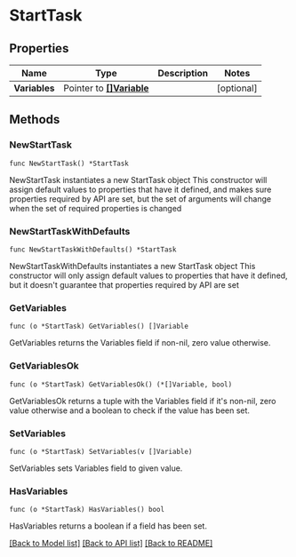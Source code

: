 # StartTask

## Properties

Name | Type | Description | Notes
------------ | ------------- | ------------- | -------------
**Variables** | Pointer to [**[]Variable**](Variable.md) |  | [optional] 

## Methods

### NewStartTask

`func NewStartTask() *StartTask`

NewStartTask instantiates a new StartTask object
This constructor will assign default values to properties that have it defined,
and makes sure properties required by API are set, but the set of arguments
will change when the set of required properties is changed

### NewStartTaskWithDefaults

`func NewStartTaskWithDefaults() *StartTask`

NewStartTaskWithDefaults instantiates a new StartTask object
This constructor will only assign default values to properties that have it defined,
but it doesn't guarantee that properties required by API are set

### GetVariables

`func (o *StartTask) GetVariables() []Variable`

GetVariables returns the Variables field if non-nil, zero value otherwise.

### GetVariablesOk

`func (o *StartTask) GetVariablesOk() (*[]Variable, bool)`

GetVariablesOk returns a tuple with the Variables field if it's non-nil, zero value otherwise
and a boolean to check if the value has been set.

### SetVariables

`func (o *StartTask) SetVariables(v []Variable)`

SetVariables sets Variables field to given value.

### HasVariables

`func (o *StartTask) HasVariables() bool`

HasVariables returns a boolean if a field has been set.


[[Back to Model list]](../README.md#documentation-for-models) [[Back to API list]](../README.md#documentation-for-api-endpoints) [[Back to README]](../README.md)


